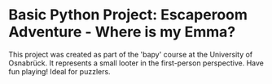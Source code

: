 # Basic Python Project: Escaperoom Adventure - Where is my Emma?

This project was created as part of the 'bapy' course at the University of Osnabrück.
It represents a small looter in the first-person perspective. Have fun playing! Ideal for puzzlers.
